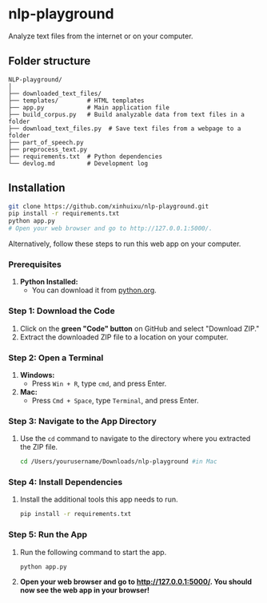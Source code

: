 # nlp-playground
Analyze text files from the internet or on your computer.

## Folder structure
```
NLP-playground/
│
├── downloaded_text_files/    
├── templates/        # HTML templates
├── app.py            # Main application file 
├── build_corpus.py   # Build analyzable data from text files in a folder
├── download_text_files.py  # Save text files from a webpage to a folder
├── part_of_speech.py 
├── preprocess_text.py
├── requirements.txt  # Python dependencies
└── devlog.md         # Development log
```

## Installation

   ```bash
   git clone https://github.com/xinhuixu/nlp-playground.git
   pip install -r requirements.txt
   python app.py
   # Open your web browser and go to http://127.0.0.1:5000/.
```
Alternatively, follow these steps to run this web app on your computer.

### Prerequisites

1. **Python Installed:**
    - You can download it from [python.org](https://www.python.org/downloads/).

### Step 1: Download the Code

1. Click on the <b>green "Code" button</b> on GitHub and select "Download ZIP."
2. Extract the downloaded ZIP file to a location on your computer.

### Step 2: Open a Terminal

1. **Windows:**
    - Press `Win + R`, type `cmd`, and press Enter.
2. **Mac:**
   - Press `Cmd + Space`, type `Terminal`, and press Enter.

### Step 3: Navigate to the App Directory

1. Use the `cd` command to navigate to the directory where you extracted the ZIP file.
   ```bash
   cd /Users/yourusername/Downloads/nlp-playground #in Mac

### Step 4: Install Dependencies
1. Install the additional tools this app needs to run.
    ```bash
    pip install -r requirements.txt


### Step 5: Run the App
1. Run the following command to start the app.
    ```bash
    python app.py
2. <b>Open your web browser and go to http://127.0.0.1:5000/. You should now see the web app in your browser!

